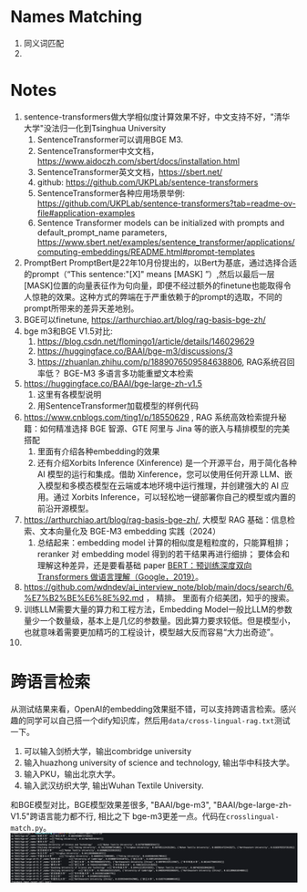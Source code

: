 # Names Matching

1. 同义词匹配
1. 


# Notes
1. sentence-transformers做大学相似度计算效果不好，中文支持不好，"清华大学"没法归一化到Tsinghua University
    1. SentenceTransformer可以调用BGE M3.
    1. SentenceTransformer中文文档， https://www.aidoczh.com/sbert/docs/installation.html
    1. SentenceTransformer英文文档，https://sbert.net/
    1. github: https://github.com/UKPLab/sentence-transformers
    1. SentenceTransformer各种应用场景举例: https://github.com/UKPLab/sentence-transformers?tab=readme-ov-file#application-examples
    1. Sentence Transformer models can be initialized with prompts and default_prompt_name parameters,  https://www.sbert.net/examples/sentence_transformer/applications/computing-embeddings/README.html#prompt-templates
1. PromptBert
    PromptBert是22年10月份提出的，以Bert为基底，通过选择合适的prompt（“This sentence:"[X]" means [MASK] ”）,然后以最后一层[MASK]位置的向量表征作为句向量，即便不经过额外的finetune也能取得令人惊艳的效果。这种方式的弊端在于严重依赖于的prompt的选取，不同的prompt所带来的差异天差地别。
1. BGE可以finetune, https://arthurchiao.art/blog/rag-basis-bge-zh/
1. bge m3和BGE V1.5对比:
    1. https://blog.csdn.net/flomingo1/article/details/146029629
    1. https://huggingface.co/BAAI/bge-m3/discussions/3
    1. https://zhuanlan.zhihu.com/p/1889076509584638806, RAG系统召回率低？ BGE-M3 多语言多功能重塑文本检索
1. https://huggingface.co/BAAI/bge-large-zh-v1.5
    1. 这里有各模型说明
    1. 用SentenceTransformer加载模型的样例代码
1. https://www.cnblogs.com/ting1/p/18550629 , RAG 系统高效检索提升秘籍：如何精准选择 BGE 智源、GTE 阿里与 Jina 等的嵌入与精排模型的完美搭配
    1. 里面有介绍各种embedding的效果
    1. 还有介绍Xorbits Inference (Xinference) 是一个开源平台，用于简化各种 AI 模型的运行和集成。借助 Xinference，您可以使用任何开源 LLM、嵌入模型和多模态模型在云端或本地环境中运行推理，并创建强大的 AI 应用。通过 Xorbits Inference，可以轻松地一键部署你自己的模型或内置的前沿开源模型。
1. https://arthurchiao.art/blog/rag-basis-bge-zh/, 大模型 RAG 基础：信息检索、文本向量化及 BGE-M3 embedding 实践（2024）
    1. 总结起来：embedding model 计算的相似度是粗粒度的，只能算粗排； reranker 对 embedding model 得到的若干结果再进行细排； 要体会和理解这种差异，还是要看基础 paper [BERT：预训练深度双向 Transformers 做语言理解（Google，2019）](https://arthurchiao.art/blog/bert-paper-zh/)。
1. https://github.com/wdndev/ai_interview_note/blob/main/docs/search/6.%E7%B2%BE%E6%8E%92.md ， 精排。 里面有介绍美团，知乎的搜索。
1. 训练LLM需要大量的算力和工程方法，Embedding Model一般比LLM的参数量少一个数量级，基本上是几亿的参数量。因此算力要求较低。但是模型小，也就意味着需要更加精巧的工程设计，模型越大反而容易“大力出奇迹”。
1. 

# 跨语言检索

从测试结果来看，OpenAI的embedding效果挺不错，可以支持跨语言检索。感兴趣的同学可以自己搭一个dify知识库，然后用`data/cross-lingual-rag.txt`测试一下。
1. 可以输入剑桥大学，输出combridge university 
1. 输入huazhong university of science and technology, 输出华中科技大学。 
1. 输入PKU，输出北京大学。
1. 输入武汉纺织大学, 输出Wuhan Textile University.

和BGE模型对比，BGE模型效果差很多, "BAAI/bge-m3", "BAAI/bge-large-zh-V1.5"跨语言能力都不行, 相比之下 bge-m3更差一点。代码在`crosslingual-match.py`。
![](./screenshots/crosslingual-match.bge.png)